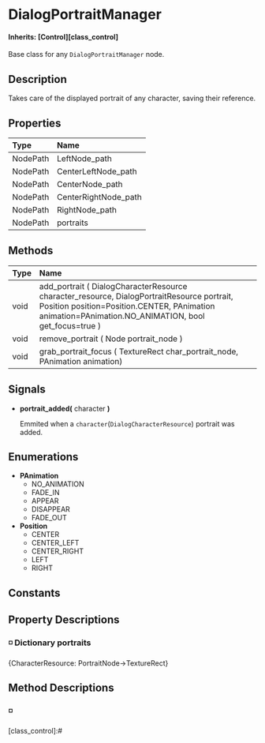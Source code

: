 # DialogPortraitManager

#### **Inherits:** \[Control\]\[class\_control\]

Base class for any `DialogPortraitManager` node.

## Description

Takes care of the displayed portrait of any character, saving their reference.

## Properties

| Type | Name |
| :--- | :--- |
| NodePath | LeftNode\_path |
| NodePath | CenterLeftNode\_path |
| NodePath | CenterNode\_path |
| NodePath | CenterRightNode\_path |
| NodePath | RightNode\_path |
| NodePath | portraits |

## Methods

| Type | Name |
| :--- | :--- |
| void | add\_portrait \( DialogCharacterResource character\_resource, DialogPortraitResource portrait, Position position=Position.CENTER, PAnimation animation=PAnimation.NO\_ANIMATION, bool get\_focus=true \) |
| void | remove\_portrait \( Node portrait\_node \) |
| void | grab\_portrait\_focus \( TextureRect char\_portrait\_node, PAnimation animation\) |

## Signals

* **portrait\_added\(** character **\)**

  Emmited when a `character`\(`DialogCharacterResource`\) portrait was added.

## Enumerations

* **PAnimation**
  * NO\_ANIMATION
  * FADE\_IN
  * APPEAR
  * DISAPPEAR 
  * FADE\_OUT
* **Position**
  * CENTER
  * CENTER\_LEFT
  * CENTER\_RIGHT
  * LEFT
  * RIGHT

## Constants

## Property Descriptions

### ◽ Dictionary portraits

{CharacterResource: PortraitNode-&gt;TextureRect}

## Method Descriptions

### ◽

\[class\_control\]:\#

